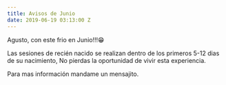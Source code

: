 ```yaml
---
title: Avisos de Junio
date: 2019-06-19 03:13:00 Z
---
```



Agusto, con este frio en Junio!!!😁

Las sesiones de recién nacido se realizan dentro de los primeros 5-12 dias de su nacimiento, No pierdas la oportunidad de vivir esta experiencia.

Para mas información mandame un mensajito.